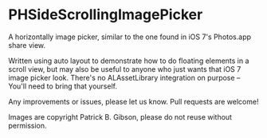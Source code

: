 PHSideScrollingImagePicker
==========================

A horizontally image picker, similar to the one found in iOS 7's Photos.app share view.

Written using auto layout to demonstrate how to do floating elements in a scroll view, but may also be useful to anyone who just wants that iOS 7 image picker look. There's no ALAssetLibrary integration on purpose – You'll need to bring that yourself.

Any improvements or issues, please let us know. Pull requests are welcome!


Images are copyright Patrick B. Gibson, please do not reuse without permission.